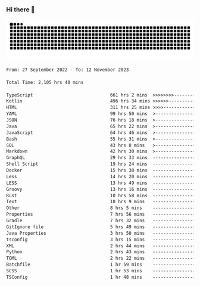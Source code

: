 ### Hi there 👋

<picture>
  <source media="(prefers-color-scheme: dark)" srcset="https://raw.githubusercontent.com/heyline/heyline/output/github-contribution-grid-snake-dark.svg">
  <source media="(prefers-color-scheme: light)" srcset="https://raw.githubusercontent.com/heyline/heyline/output/github-contribution-grid-snake.svg">
  <img alt="github contribution grid snake animation" src="https://raw.githubusercontent.com/heyline/heyline/output/github-contribution-grid-snake.svg">
</picture>

<!--START_SECTION:waka-->

```txt
From: 27 September 2022 - To: 12 November 2023

Total Time: 2,105 hrs 40 mins

TypeScript                             661 hrs 2 mins  >>>>>>>>-----------------   31.39 %
Kotlin                                 496 hrs 34 mins >>>>>>-------------------   23.58 %
HTML                                   311 hrs 25 mins >>>>---------------------   14.79 %
YAML                                   99 hrs 50 mins  >------------------------   04.74 %
JSON                                   76 hrs 18 mins  >------------------------   03.62 %
Java                                   65 hrs 22 mins  >------------------------   03.10 %
JavaScript                             64 hrs 46 mins  >------------------------   03.08 %
Bash                                   55 hrs 31 mins  >------------------------   02.64 %
SQL                                    43 hrs 8 mins   >------------------------   02.05 %
Markdown                               42 hrs 30 mins  >------------------------   02.02 %
GraphQL                                29 hrs 33 mins  -------------------------   01.40 %
Shell Script                           19 hrs 24 mins  -------------------------   00.92 %
Docker                                 15 hrs 38 mins  -------------------------   00.74 %
Less                                   14 hrs 20 mins  -------------------------   00.68 %
LESS                                   13 hrs 49 mins  -------------------------   00.66 %
Groovy                                 13 hrs 16 mins  -------------------------   00.63 %
Rust                                   10 hrs 58 mins  -------------------------   00.52 %
Text                                   10 hrs 9 mins   -------------------------   00.48 %
Other                                  8 hrs 5 mins    -------------------------   00.38 %
Properties                             7 hrs 56 mins   -------------------------   00.38 %
Gradle                                 7 hrs 32 mins   -------------------------   00.36 %
GitIgnore file                         5 hrs 49 mins   -------------------------   00.28 %
Java Properties                        3 hrs 50 mins   -------------------------   00.18 %
tsconfig                               3 hrs 15 mins   -------------------------   00.15 %
XML                                    2 hrs 44 mins   -------------------------   00.13 %
Python                                 2 hrs 43 mins   -------------------------   00.13 %
TOML                                   2 hrs 22 mins   -------------------------   00.11 %
Batchfile                              1 hr 59 mins    -------------------------   00.09 %
SCSS                                   1 hr 53 mins    -------------------------   00.09 %
TSConfig                               1 hr 48 mins    -------------------------   00.09 %
```

<!--END_SECTION:waka-->

